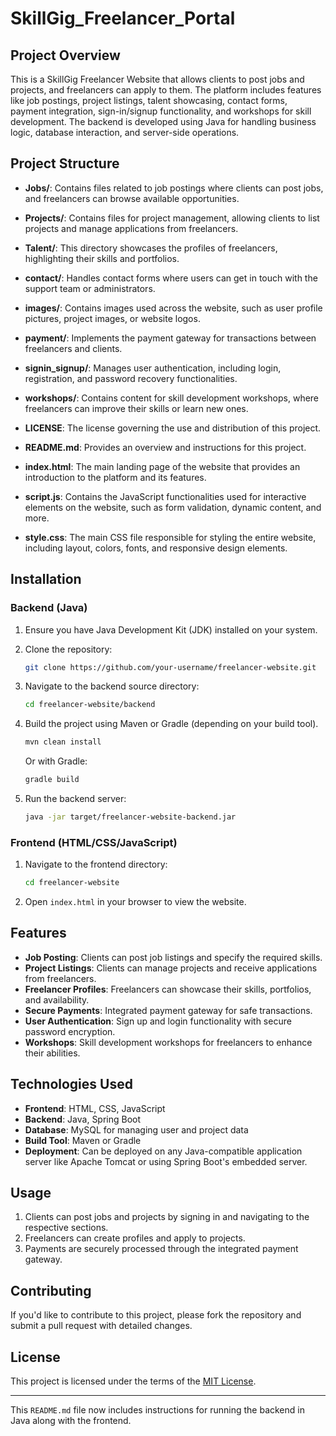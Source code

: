 # SkillGig_Freelancer_Portal

## Project Overview
This is a SkillGig Freelancer Website that allows clients to post jobs and projects, and freelancers can apply to them. The platform includes features like job postings, project listings, talent showcasing, contact forms, payment integration, sign-in/signup functionality, and workshops for skill development. The backend is developed using Java for handling business logic, database interaction, and server-side operations.

## Project Structure

- **Jobs/**: Contains files related to job postings where clients can post jobs, and freelancers can browse available opportunities.
  
- **Projects/**: Contains files for project management, allowing clients to list projects and manage applications from freelancers.

- **Talent/**: This directory showcases the profiles of freelancers, highlighting their skills and portfolios.

- **contact/**: Handles contact forms where users can get in touch with the support team or administrators.

- **images/**: Contains images used across the website, such as user profile pictures, project images, or website logos.

- **payment/**: Implements the payment gateway for transactions between freelancers and clients.

- **signin_signup/**: Manages user authentication, including login, registration, and password recovery functionalities.

- **workshops/**: Contains content for skill development workshops, where freelancers can improve their skills or learn new ones.

- **LICENSE**: The license governing the use and distribution of this project.

- **README.md**: Provides an overview and instructions for this project.

- **index.html**: The main landing page of the website that provides an introduction to the platform and its features.

- **script.js**: Contains the JavaScript functionalities used for interactive elements on the website, such as form validation, dynamic content, and more.

- **style.css**: The main CSS file responsible for styling the entire website, including layout, colors, fonts, and responsive design elements.

## Installation

### Backend (Java)

1. Ensure you have Java Development Kit (JDK) installed on your system.
2. Clone the repository:
   ```bash
   git clone https://github.com/your-username/freelancer-website.git
   ```
3. Navigate to the backend source directory:
   ```bash
   cd freelancer-website/backend
   ```
4. Build the project using Maven or Gradle (depending on your build tool).
   ```bash
   mvn clean install
   ```
   Or with Gradle:
   ```bash
   gradle build
   ```

5. Run the backend server:
   ```bash
   java -jar target/freelancer-website-backend.jar
   ```

### Frontend (HTML/CSS/JavaScript)

1. Navigate to the frontend directory:
   ```bash
   cd freelancer-website
   ```
2. Open `index.html` in your browser to view the website.

## Features

- **Job Posting**: Clients can post job listings and specify the required skills.
- **Project Listings**: Clients can manage projects and receive applications from freelancers.
- **Freelancer Profiles**: Freelancers can showcase their skills, portfolios, and availability.
- **Secure Payments**: Integrated payment gateway for safe transactions.
- **User Authentication**: Sign up and login functionality with secure password encryption.
- **Workshops**: Skill development workshops for freelancers to enhance their abilities.

## Technologies Used

- **Frontend**: HTML, CSS, JavaScript
- **Backend**: Java, Spring Boot
- **Database**: MySQL for managing user and project data
- **Build Tool**: Maven or Gradle
- **Deployment**: Can be deployed on any Java-compatible application server like Apache Tomcat or using Spring Boot's embedded server.

## Usage

1. Clients can post jobs and projects by signing in and navigating to the respective sections.
2. Freelancers can create profiles and apply to projects.
3. Payments are securely processed through the integrated payment gateway.

## Contributing

If you'd like to contribute to this project, please fork the repository and submit a pull request with detailed changes.

## License

This project is licensed under the terms of the [MIT License](LICENSE).

---

This `README.md` file now includes instructions for running the backend in Java along with the frontend. 
